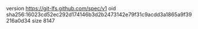 version https://git-lfs.github.com/spec/v1
oid sha256:16023cd52ec292d174146b3d2b2473142e79f31c9acdd3a1865a9f39216a0d34
size 8147
